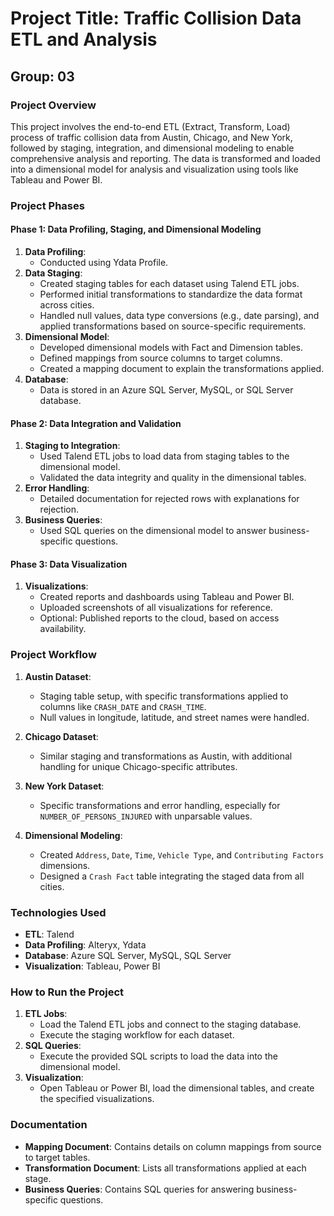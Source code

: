 # Project Title: Traffic Collision Data ETL and Analysis

## Group: 03

### Project Overview
This project involves the end-to-end ETL (Extract, Transform, Load) process of traffic collision data from Austin, Chicago, and New York, followed by staging, integration, and dimensional modeling to enable comprehensive analysis and reporting. The data is transformed and loaded into a dimensional model for analysis and visualization using tools like Tableau and Power BI.

### Project Phases

#### Phase 1: Data Profiling, Staging, and Dimensional Modeling
1. **Data Profiling**:
   - Conducted using Ydata Profile.
2. **Data Staging**:
   - Created staging tables for each dataset using Talend ETL jobs.
   - Performed initial transformations to standardize the data format across cities.
   - Handled null values, data type conversions (e.g., date parsing), and applied transformations based on source-specific requirements.
3. **Dimensional Model**:
   - Developed dimensional models with Fact and Dimension tables.
   - Defined mappings from source columns to target columns.
   - Created a mapping document to explain the transformations applied.
4. **Database**:
   - Data is stored in an Azure SQL Server, MySQL, or SQL Server database.

#### Phase 2: Data Integration and Validation
1. **Staging to Integration**:
   - Used Talend ETL jobs to load data from staging tables to the dimensional model.
   - Validated the data integrity and quality in the dimensional tables.
2. **Error Handling**:
   - Detailed documentation for rejected rows with explanations for rejection.
3. **Business Queries**:
   - Used SQL queries on the dimensional model to answer business-specific questions.

#### Phase 3: Data Visualization
1. **Visualizations**:
   - Created reports and dashboards using Tableau and Power BI.
   - Uploaded screenshots of all visualizations for reference.
   - Optional: Published reports to the cloud, based on access availability.

### Project Workflow

1. **Austin Dataset**:
   - Staging table setup, with specific transformations applied to columns like `CRASH_DATE` and `CRASH_TIME`.
   - Null values in longitude, latitude, and street names were handled.

2. **Chicago Dataset**:
   - Similar staging and transformations as Austin, with additional handling for unique Chicago-specific attributes.

3. **New York Dataset**:
   - Specific transformations and error handling, especially for `NUMBER_OF_PERSONS_INJURED` with unparsable values.

4. **Dimensional Modeling**:
   - Created `Address`, `Date`, `Time`, `Vehicle Type`, and `Contributing Factors` dimensions.
   - Designed a `Crash Fact` table integrating the staged data from all cities.

### Technologies Used
- **ETL**: Talend
- **Data Profiling**: Alteryx, Ydata
- **Database**: Azure SQL Server, MySQL, SQL Server
- **Visualization**: Tableau, Power BI

### How to Run the Project
1. **ETL Jobs**:
   - Load the Talend ETL jobs and connect to the staging database.
   - Execute the staging workflow for each dataset.
2. **SQL Queries**:
   - Execute the provided SQL scripts to load the data into the dimensional model.
3. **Visualization**:
   - Open Tableau or Power BI, load the dimensional tables, and create the specified visualizations.

### Documentation
- **Mapping Document**: Contains details on column mappings from source to target tables.
- **Transformation Document**: Lists all transformations applied at each stage.
- **Business Queries**: Contains SQL queries for answering business-specific questions.
